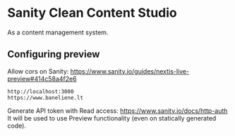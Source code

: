 # Sanity Clean Content Studio

As a content management system.

## Configuring preview

Allow cors on Sanity: https://www.sanity.io/guides/nextjs-live-preview#414c58a4f2e6

```
http://localhost:3000
https://www.baneliene.lt
```

Generate API token with Read access: https://www.sanity.io/docs/http-auth
It will be used to use Preview functionality (even on statically generated code).
